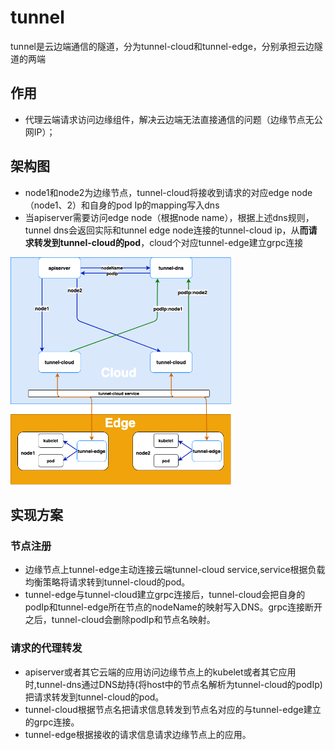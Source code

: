 
# tunnel

tunnel是云边端通信的隧道，分为tunnel-cloud和tunnel-edge，分别承担云边隧道的两端

## 作用
- 代理云端请求访问边缘组件，解决云边端无法直接通信的问题（边缘节点无公网IP）；

## 架构图

- node1和node2为边缘节点，tunnel-cloud将接收到请求的对应edge node（node1、2）和自身的pod Ip的mapping写入dns
- 当apiserver需要访问edge node（根据node name），根据上述dns规则，tunnel dns会返回实际和tunnel edge node连接的tunnel-cloud ip，从**而请求转发到tunnel-cloud的pod**，cloud个对应tunnel-edge建立grpc连接

<div align="left">
  <img src="../img/tunnel.png" width=70% title="tunnel Architecture">
</div>

## 实现方案
### 节点注册
   - 边缘节点上tunnel-edge主动连接云端tunnel-cloud service,service根据负载均衡策略将请求转到tunnel-cloud的pod。
   - tunnel-edge与tunnel-cloud建立grpc连接后，tunnel-cloud会把自身的podIp和tunnel-edge所在节点的nodeName的映射写入DNS。grpc连接断开之后，tunnel-cloud会删除podIp和节点名映射。

### 请求的代理转发
   - apiserver或者其它云端的应用访问边缘节点上的kubelet或者其它应用时,tunnel-dns通过DNS劫持(将host中的节点名解析为tunnel-cloud的podIp)把请求转发到tunnel-cloud的pod。
   - tunnel-cloud根据节点名把请求信息转发到节点名对应的与tunnel-edge建立的grpc连接。
   - tunnel-edge根据接收的请求信息请求边缘节点上的应用。